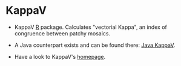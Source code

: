 KappaV
======

* KappaV [R](http://cran.r-project.org/) package. Calculates "vectorial Kappa", an index of congruence between patchy mosaics.

* A Java counterpart exists and can be found there: [Java KappaV](https://github.com/MathCastets/VectorialKappa).

* Have a look to KappaV's [homepage](http://www.vincentbonhomme.fr/KappaV).
